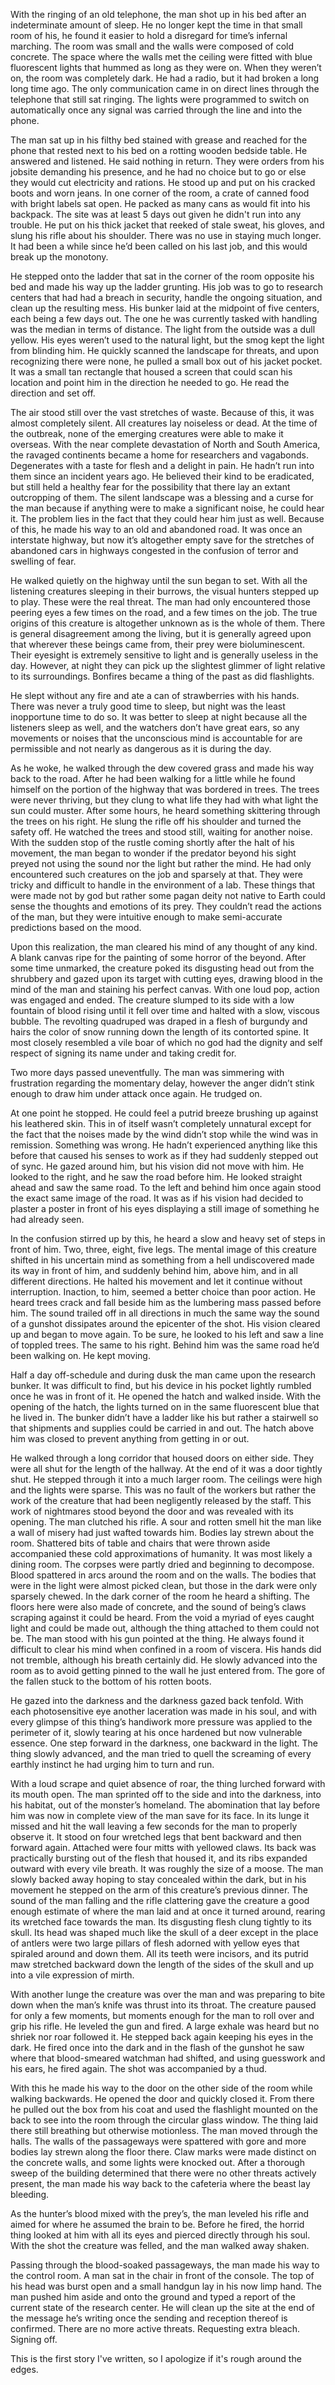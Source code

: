 With the ringing of an old telephone, the man shot up in his bed after an indeterminate amount of sleep. He no longer kept the time in that small room of his, he found it easier to hold a disregard for time’s infernal marching. The room was small and the walls were composed of cold concrete. The space where the walls met the ceiling were fitted with blue fluorescent lights that hummed as long as they were on. When they weren’t on, the room was completely dark. He had a radio, but it had broken a long long time ago. The only communication came in on direct lines through the telephone that still sat ringing. The lights were programmed to switch on automatically once any signal was carried through the line and into the phone.  


The man sat up in his filthy bed stained with grease and reached for the phone that rested next to his bed on a rotting wooden bedside table. He answered and listened. He said nothing in return. They were orders from his jobsite demanding his presence, and he had no choice but to go or else they would cut electricity and rations. He stood up and put on his cracked boots and worn jeans. In one corner of the room, a crate of canned food with bright labels sat open. He packed as many cans as would fit into his backpack. The site was at least 5 days out given he didn't run into any trouble. He put on his thick jacket that reeked of stale sweat, his gloves, and slung his rifle about his shoulder. There was no use in staying much longer. It had been a while since he’d been called on his last job, and this would break up the monotony.   


He stepped onto the ladder that sat in the corner of the room opposite his bed and made his way up the ladder grunting. His job was to go to research centers that had had a breach in security, handle the ongoing situation, and clean up the resulting mess. His bunker laid at the midpoint of five centers, each being a few days out. The one he was currently tasked with handling was the median in terms of distance. The light from the outside was a dull yellow. His eyes weren’t used to the natural light, but the smog kept the light from blinding him. He quickly scanned the landscape for threats, and upon recognizing there were none, he pulled a small box out of his jacket pocket. It was a small tan rectangle that housed a screen that could scan his location and point him in the direction he needed to go. He read the direction and set off.  


The air stood still over the vast stretches of waste. Because of this, it was almost completely silent. All creatures lay noiseless or dead. At the time of the outbreak, none of the emerging creatures were able to make it overseas. With the near complete devastation of North and South America, the ravaged continents became a home for researchers and vagabonds. Degenerates with a taste for flesh and a delight in pain. He hadn’t run into them since an incident years ago. He believed their kind to be eradicated, but still held a healthy fear for the possibility that there lay an extant outcropping of them. The silent landscape was a blessing and a curse for the man because if anything were to make a significant noise, he could hear it. The problem lies in the fact that they could hear him just as well. Because of this, he made his way to an old and abandoned road. It was once an interstate highway, but now it’s altogether empty save for the stretches of abandoned cars in highways congested in the confusion of terror and swelling of fear.   


He walked quietly on the highway until the sun began to set. With all the listening creatures sleeping in their burrows, the visual hunters stepped up to play. These were the real threat. The man had only encountered those peering eyes a few times on the road, and a few times on the job. The true origins of this creature is altogether unknown as is the whole of them. There is general disagreement among the living, but it is generally agreed upon that wherever these beings came from, their prey were bioluminescent. Their eyesight is extremely sensitive to light and is generally useless in the day. However, at night they can pick up the slightest glimmer of light relative to its surroundings. Bonfires became a thing of the past as did flashlights.  


He slept without any fire and ate a can of strawberries with his hands. There was never a truly good time to sleep, but night was the least inopportune time to do so. It was better to sleep at night because all the listeners sleep as well, and the watchers don’t have great ears, so any movements or noises that the unconscious mind is accountable for are permissible and not nearly as dangerous as it is during the day.  


As he woke, he walked through the dew covered grass and made his way back to the road. After he had been walking for a little while he found himself on the portion of the highway that was bordered in trees. The trees were never thriving, but they clung to what life they had with what light the sun could muster. After some hours, he heard something skittering through the trees on his right. He slung the rifle off his shoulder and turned the safety off. He watched the trees and stood still, waiting for another noise. With the sudden stop of the rustle coming shortly after the halt of his movement, the man began to wonder if the predator beyond his sight preyed not using the sound nor the light but rather the mind. He had only encountered such creatures on the job and sparsely at that. They were tricky and difficult to handle in the environment of a lab. These things that were made not by god but rather some pagan deity not native to Earth could sense the thoughts and emotions of its prey. They couldn’t read the actions of the man, but they were intuitive enough to make semi-accurate predictions based on the mood.   


Upon this realization, the man cleared his mind of any thought of any kind. A blank canvas ripe for the painting of some horror of the beyond. After some time unmarked, the creature poked its disgusting head out from the shrubbery and gazed upon its target with cutting eyes, drawing blood in the mind of the man and staining his perfect canvas. With one loud pop, action was engaged and ended. The creature slumped to its side with a low fountain of blood rising until it fell over time and halted with a slow, viscous bubble. The revolting quadruped was draped in a flesh of burgundy and hairs the color of snow running down the length of its contorted spine. It most closely resembled a vile boar of which no god had the dignity and self respect of signing its name under and taking credit for.   


Two more days passed uneventfully. The man was simmering with frustration regarding the momentary delay, however the anger didn’t stink enough to draw him under attack once again. He trudged on.  


At one point he stopped. He could feel a putrid breeze brushing up against his leathered skin. This in of itself wasn’t completely unnatural except for the fact that the noises made by the wind didn’t stop while the wind was in remission. Something was wrong. He hadn’t experienced anything like this before that caused his senses to work as if they had suddenly stepped out of sync. He gazed around him, but his vision did not move with him. He looked to the right, and he saw the road before him. He looked straight ahead and saw the same road. To the left and behind him once again stood the exact same image of the road. It was as if his vision had decided to plaster a poster in front of his eyes displaying a still image of something he had already seen.   


In the confusion stirred up by this, he heard a slow and heavy set of steps in front of him. Two, three, eight, five legs. The mental image of this creature shifted in his uncertain mind as something from a hell undiscovered made its way in front of him, and suddenly behind him, above him, and in all different directions. He halted his movement and let it continue without interruption. Inaction, to him, seemed a better choice than poor action. He heard trees crack and fall beside him as the lumbering mass passed before him. The sound trailed off in all directions in much the same way the sound of a gunshot dissipates around the epicenter of the shot. His vision cleared up and began to move again. To be sure, he looked to his left and saw a line of toppled trees. The same to his right. Behind him was the same road he’d been walking on. He kept moving.  


Half a day off-schedule and during dusk the man came upon the research bunker. It was difficult to find, but his device in his pocket lightly rumbled once he was in front of it. He opened the hatch and walked inside. With the opening of the hatch, the lights turned on in the same fluorescent blue that he lived in. The bunker didn’t have a ladder like his but rather a stairwell so that shipments and supplies could be carried in and out. The hatch above him was closed to prevent anything from getting in or out.  


He walked through a long corridor that housed doors on either side. They were all shut for the length of the hallway. At the end of it was a door tightly shut. He stepped through it into a much larger room. The ceilings were high and the lights were sparse. This was no fault of the workers but rather the work of the creature that had been negligently released by the staff. This work of nightmares stood beyond the door and was revealed with its opening. The man clutched his rifle. A sour and rotten smell hit the man like a wall of misery had just wafted towards him. Bodies lay strewn about the room. Shattered bits of table and chairs that were thrown aside accompanied these cold approximations of humanity. It was most likely a dining room. The corpses were partly dried and beginning to decompose. Blood spattered in arcs around the room and on the walls. The bodies that were in the light were almost picked clean, but those in the dark were only sparsely chewed. In the dark corner of the room he heard a shifting. The floors here were also made of concrete, and the sound of being’s claws scraping against it could be heard. From the void a myriad of eyes caught light and could be made out, although the thing attached to them could not be. The man stood with his gun pointed at the thing. He always found it difficult to clear his mind when confined in a room of viscera. His hands did not tremble, although his breath certainly did. He slowly advanced into the room as to avoid getting pinned to the wall he just entered from. The gore of the fallen stuck to the bottom of his rotten boots.   


He gazed into the darkness and the darkness gazed back tenfold. With each photosensitive eye another laceration was made in his soul, and with every glimpse of this thing’s handiwork more pressure was applied to the perimeter of it, slowly tearing at his once hardened but now vulnerable essence. One step forward in the darkness, one backward in the light. The thing slowly advanced, and the man tried to quell the screaming of every earthly instinct he had urging him to turn and run.  


With a loud scrape and quiet absence of roar, the thing lurched forward with its mouth open. The man sprinted off to the side and into the darkness, into his habitat, out of the monster’s homeland. The abomination that lay before him was now in complete view of the man save for its face. In its lunge it missed and hit the wall leaving a few seconds for the man to properly observe it. It stood on four wretched legs that bent backward and then forward again. Attached were four mitts with yellowed claws. Its back was practically bursting out of the flesh that housed it, and its ribs expanded outward with every vile breath. It was roughly the size of a moose. The man slowly backed away hoping to stay concealed within the dark, but in his movement he stepped on the arm of this creature’s previous dinner. The sound of the man falling and the rifle clattering gave the creature a good enough estimate of where the man laid and at once it turned around, rearing its wretched face towards the man. Its disgusting flesh clung tightly to its skull. Its head was shaped much like the skull of a deer except in the place of antlers were two large pillars of flesh adorned with yellow eyes that spiraled around and down them. All its teeth were incisors, and its putrid maw stretched backward down the length of the sides of the skull and up into a vile expression of mirth.   


With another lunge the creature was over the man and was preparing to bite down when the man’s knife was thrust into its throat. The creature paused for only a few moments, but moments enough for the man to roll over and grip his rifle. He leveled the gun and fired. A large exhale was heard but no shriek nor roar followed it. He stepped back again keeping his eyes in the dark. He fired once into the dark and in the flash of the gunshot he saw where that blood-smeared watchman had shifted, and using guesswork and his ears, he fired again. The shot was accompanied by a thud.  


With this he made his way to the door on the other side of the room while walking backwards. He opened the door and quickly closed it. From there he pulled out the box from his coat and used the flashlight mounted on the back to see into the room through the circular glass window. The thing laid there still breathing but otherwise motionless. The man moved through the halls. The walls of the passageways were spattered with gore and more bodies lay strewn along the floor there. Claw marks were made distinct on the concrete walls, and some lights were knocked out. After a thorough sweep of the building determined that there were no other threats actively present, the man made his way back to the cafeteria where the beast lay bleeding.  


As the hunter’s blood mixed with the prey’s, the man leveled his rifle and aimed for where he assumed the brain to be. Before he fired, the horrid thing looked at him with all its eyes and pierced directly through his soul. With the shot the creature was felled, and the man walked away shaken.  


Passing through the blood-soaked passageways, the man made his way to the control room. A man sat in the chair in front of the console. The top of his head was burst open and a small handgun lay in his now limp hand. The man pushed him aside and onto the ground and typed a report of the current state of the research center. He will clean up the site at the end of the message he’s writing once the sending and reception thereof is confirmed. There are no more active threats. Requesting extra bleach. Signing off.  


This is the first story I've written, so I apologize if it's rough around the edges.